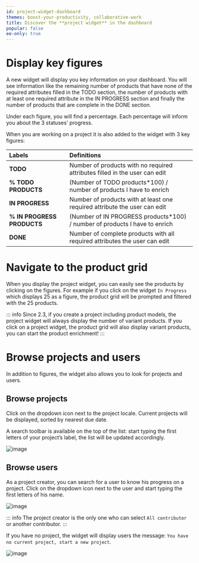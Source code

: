 ```yaml
---
id: project-widget-dashboard
themes: boost-your-productivity, collaborative-work
title: Discover the **project widget** in the dashboard
popular: false
ee-only: true
---
```


# Display key figures

A new widget will display you key information on your dashboard. You will see information like the remaining number of products that have none of the required attributes filled in the TODO section, the number of products with at least one required attribute in the IN PROGRESS section and finally the number of products that are complete in the DONE section.

Under each figure, you will find a percentage. Each percentage will inform you about the 3 statuses’ progress.

When you are working on a project it is also added to the widget with 3 key figures:

| Labels | Definitions |
|:-----------------------|:---------------------------------------------------------------------------|
| **TODO**                   | Number of products with no required attributes filled in the user can edit |
| **% TODO PRODUCTS**        | (Number of TODO products*100) / number of products I have to enrich         |
| **IN PROGRESS**            | Number of products with at least one required attribute the user can edit  |
| **% IN PROGRESS PRODUCTS** | (Number of IN PROGRESS products*100) / number of products I have to enrich  |
| **DONE**                   | Number of complete products with all required attributes the user can edit |

# Navigate to the product grid

When you display the project widget, you can easily see the products by clicking on the figures.
For example if you click on the widget `In Progress` which displays 25 as a figure, the product grid will be prompted and filtered with the 25 products.

::: info
Since 2.3, if you create a project including product models, the project widget will always display the number of variant products. If you click on a project widget, the product grid will also display variant products, you can start the product enrichment!
:::

# Browse projects and users

In addition to figures, the widget also allows you to look for projects and users.

## Browse projects

Click on the dropdown icon next to the project locale. Current projects will be displayed, sorted by nearest due date.

A search toolbar is available on the top of the list: start typing the first letters of your project’s label, the list will be updated accordingly.

![image](../img/Dashboard_DropdownMenuProjects.png)

## Browse users

As a project creator, you can search for a user to know his progress on a project. Click on the dropdown icon next to the user and start typing the first letters of his name.

![image](../img/Dashboard_DropdownMenuContributors.png)

::: info
The project creator is the only one who can select `All contributor` or another contributor.
:::

If you have no project, the widget will display users the message: `You have no current project, start a new project`.

![image](../img/Dashboard_NoProject.png)
